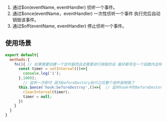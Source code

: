 1. 通过$on(eventName, eventHandler) 侦听一个事件。
2. 通过$once(eventName，eventHandler) 一次性侦听一个事件 执行完后自动销毁该事件。
3. 通过$off(eventName, eventHandler) 停止侦听一个事件。



## 使用场景

```js
export default{
  methods:{
    fn(){ // 如果需要创建一个定时器而且还需要进行销毁的话 最好都写在一个函数内这样方便维护
      const timer = setInterval(()=>{
        console.log('1');
      },1000);
		// 监听一次即可 因为beforeDestory执行之后整个组件就销毁了
      this.$once('hook:beforeDestroy',()=>{  // 监听hook中的beforeDestory函数方式
        clearInterval(timer);
        timer = null;
      })
    }
  }
}
```

